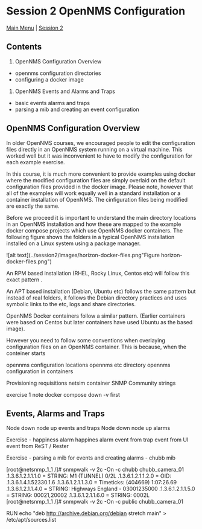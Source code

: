 # Session 2 OpenNMS Configuration

[Main Menu](../README.md) | [Session 2](../session2/README.md)

## Contents
1. OpenNMS Configuration Overview
* opennms configuration directories
* configuring a docker image
1. OpenNMS Events and Alarms and Traps
* basic events alarms and traps
* parsing a mib and creating an event configuration


## OpenNMS Configuration Overview

In older OpenNMS courses, we encouraged people to edit the configuration files directly in an OpenNMS system running on a virtual machine.
This worked well but it was inconvenient to have to modify the configuration for each example exercise.

In this course, it is much more convenient to provide examples using docker where the modified configuration files are simply overlaid on the default configuration files provided in the docker image. 
Please note, however that all of the examples will work equally well in a standard installation or a container installation of OpenNMS.
The cinfiguration files being modified are exactly the same.

Before we proceed it is important to understand the main directory locations in an OpenNMS installation and how these are mapped to the example docker compose projects which use OpenNMS docker containers.
The following figure shows the folders in a typical OpenNMS installation installed on a Linux system using a package manager.
 
![alt text](../session2/images/horizon-docker-files.png"Figure horizon-docker-files.png")

An RPM based installation  (RHEL, Rocky Linux, Centos etc) will follow this exact pattern .

An APT based installation (Debian, Ubuntu etc)  follows the same pattern but instead of real folders, it follows the Debian directory practices and uses symbolic links to the etc, logs and share directories.

OpenNMS Docker containers follow a similar pattern.
(Earlier containers were based on Centos but later containers have used Ubuntu as the based image).

However you need to follow some conventions when overlaying configuration files on an OpenNMS container.
This is because, when the conteiner starts



opennms configuration locations
opennms etc directory
opennms configuration in containers

Provisioning  requisitions
netsim container
SNMP Community strings

exercise 1
note docker compose down -v first


## Events, Alarms and Traps
Node down node up events and traps
Node down node up alarms

Exercise - happiness alarm
happines alarm
event from trap
event from UI
event from ReST / Rester

Exercise - parsing a mib for events and creating alarms - chubb mib

[root@netsnmp_1_1 /]# snmpwalk -v 2c -On -c chubb chubb_camera_01
.1.3.6.1.2.1.1.1.0 = STRING: M1 (TUNNEL) 0/2L
.1.3.6.1.2.1.1.2.0 = OID: .1.3.6.1.4.1.52330.1.6
.1.3.6.1.2.1.1.3.0 = Timeticks: (404669) 1:07:26.69
.1.3.6.1.2.1.1.4.0 = STRING: Highways England - 03001235000
.1.3.6.1.2.1.1.5.0 = STRING: 00021,20002
.1.3.6.1.2.1.1.6.0 = STRING: 0002L
[root@netsnmp_1_1 /]# snmpwalk -v 2c -On -c public chubb_camera_01

RUN echo "deb http://archive.debian.org/debian stretch main" > /etc/apt/sources.list

